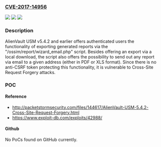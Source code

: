 ### [CVE-2017-14956](https://cve.mitre.org/cgi-bin/cvename.cgi?name=CVE-2017-14956)
![](https://img.shields.io/static/v1?label=Product&message=n%2Fa&color=blue)
![](https://img.shields.io/static/v1?label=Version&message=n%2Fa&color=blue)
![](https://img.shields.io/static/v1?label=Vulnerability&message=n%2Fa&color=brighgreen)

### Description

AlienVault USM v5.4.2 and earlier offers authenticated users the functionality of exporting generated reports via the "/ossim/report/wizard_email.php" script. Besides offering an export via a local download, the script also offers the possibility to send out any report via email to a given address (either in PDF or XLS format). Since there is no anti-CSRF token protecting this functionality, it is vulnerable to Cross-Site Request Forgery attacks.

### POC

#### Reference
- http://packetstormsecurity.com/files/144617/AlienVault-USM-5.4.2-Cross-Site-Request-Forgery.html
- https://www.exploit-db.com/exploits/42988/

#### Github
No PoCs found on GitHub currently.

